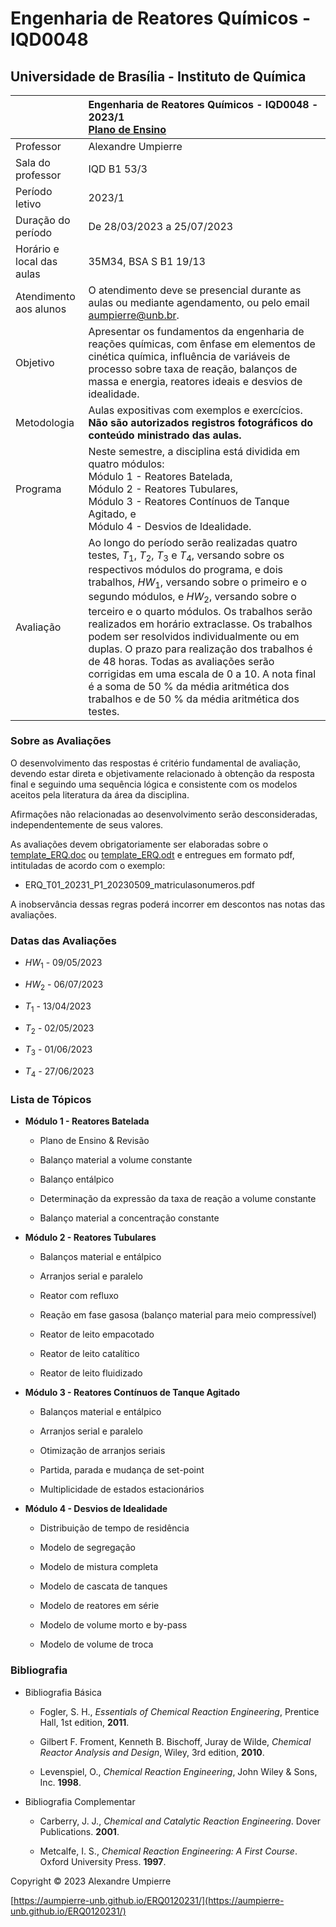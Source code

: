 # Engenharia de Reatores Químicos - IQD0048

## Universidade de Brasília - Instituto de Química

| | Engenharia de Reatores Químicos - IQD0048 - 2023/1 <br> [Plano de Ensino](https://github.com/aumpierre-unb/ERQ0120231/raw/main/ERQ0120231.pdf)|
| :--- | :--- |
| Professor | Alexandre Umpierre |
| Sala do professor | IQD B1 53/3 |
| Período letivo | 2023/1 |
| Duração do período | De 28/03/2023 a 25/07/2023 |
| Horário e local das aulas | 35M34, BSA S B1 19/13 |
| Atendimento aos alunos | O atendimento deve se presencial durante as aulas ou mediante agendamento, ou pelo email <aumpierre@unb.br>. |
| Objetivo | Apresentar os fundamentos da engenharia de reações químicas, com ênfase em elementos de cinética química, influência de variáveis de processo sobre taxa de reação, balanços de massa e energia, reatores ideais e desvios de idealidade. |
| Metodologia | Aulas expositivas com exemplos e exercícios. <br> **Não são autorizados registros fotográficos do conteúdo ministrado das aulas.** |
| Programa | Neste semestre, a disciplina está dividida em quatro módulos: <br> Módulo 1 - Reatores Batelada, <br> Módulo 2 - Reatores Tubulares, <br> Módulo 3 - Reatores Contínuos de Tanque Agitado, e <br> Módulo 4 - Desvios de Idealidade. |
| Avaliação | Ao longo do período serão realizadas quatro testes, *T*<sub>1</sub>, *T*<sub>2</sub>, *T*<sub>3</sub> e *T*<sub>4</sub>, versando sobre os respectivos módulos do programa, e dois trabalhos, *HW*<sub>1</sub>, versando sobre o primeiro e o segundo módulos, e *HW*<sub>2</sub>, versando sobre o terceiro e o quarto módulos. Os trabalhos serão realizados em horário extraclasse. Os trabalhos podem ser resolvidos individualmente ou em duplas. O prazo para realização dos trabalhos é de 48 horas. Todas as avaliações serão corrigidas em uma escala de 0 a 10. A nota final é a soma de 50 % da média aritmética dos trabalhos e de 50 % da média aritmética dos testes. |

### Sobre as Avaliações

O desenvolvimento das respostas é critério fundamental de avaliação, devendo estar direta e objetivamente relacionado à obtenção da resposta final e seguindo uma sequência lógica e consistente com os modelos aceitos pela literatura da área da disciplina.

Afirmações não relacionadas ao desenvolvimento serão desconsideradas, independentemente de seus valores.

As avaliações devem obrigatoriamente ser elaboradas sobre o [template_ERQ.doc](https://github.com/aumpierre-unb/ERQ0120231/raw/main/template_ERQ.doc) ou  [template_ERQ.odt](https://github.com/aumpierre-unb/ERQ0120231/raw/main/template_ERQ.odt) e entregues em formato pdf, intituladas de acordo com o exemplo:

* ERQ_T01_20231_P1_20230509_matriculasonumeros.pdf

A inobservância dessas regras poderá incorrer em descontos nas notas das avaliações.

### Datas das Avaliações

* *HW*<sub>1</sub> - 09/05/2023

* *HW*<sub>2</sub> - 06/07/2023

* *T*<sub>1</sub> - 13/04/2023

* *T*<sub>2</sub> - 02/05/2023

* *T*<sub>3</sub> - 01/06/2023

* *T*<sub>4</sub> - 27/06/2023

### Lista de Tópicos

* **Módulo 1 - Reatores Batelada**

  * Plano de Ensino & Revisão

  * Balanço material a volume constante

  * Balanço entálpico

  * Determinação da expressão da taxa de reação a volume constante

  * Balanço material a concentração constante

* **Módulo 2 - Reatores Tubulares**

  * Balanços material e entálpico

  * Arranjos serial e paralelo

  * Reator com refluxo

  * Reação em fase gasosa (balanço material para meio compressível)

  * Reator de leito empacotado

  * Reator de leito catalítico

  * Reator de leito fluidizado

* **Módulo 3 - Reatores Contínuos de Tanque Agitado**

  * Balanços material e entálpico

  * Arranjos serial e paralelo

  * Otimização de arranjos seriais

  * Partida, parada e mudança de set-point

  * Multiplicidade de estados estacionários

* **Módulo 4 - Desvios de Idealidade**

  * Distribuição de tempo de residência

  * Modelo de segregação

  * Modelo de mistura completa

  * Modelo de cascata de tanques

  * Modelo de reatores em série

  * Modelo de volume morto e by-pass

  * Modelo de volume de troca

### Bibliografia

* Bibliografia Básica

  * Fogler, S. H., *Essentials of Chemical Reaction Engineering*, Prentice Hall, 1st edition, **2011**.

  * Gilbert F. Froment, Kenneth B. Bischoff, Juray de Wilde, *Chemical Reactor Analysis and Design*, Wiley, 3rd edition, **2010**.

  * Levenspiel, O., *Chemical Reaction Engineering*, John Wiley & Sons, Inc. **1998**.

* Bibliografia Complementar

  * Carberry, J. J., *Chemical and Catalytic Reaction Engineering*. Dover Publications. **2001**.

  * Metcalfe, I. S., *Chemical Reaction Engineering: A First Course*. Oxford University Press. **1997**.

Copyright &copy; 2023 Alexandre Umpierre

[https://aumpierre-unb.github.io/ERQ0120231/](https://aumpierre-unb.github.io/ERQ0120231/)
